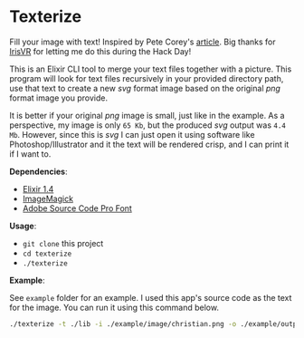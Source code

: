 # Texterize

Fill your image with text! Inspired by Pete Corey's [article](http://www.east5th.co/blog/2017/02/13/build-your-own-code-poster-with-elixir/). Big thanks for [IrisVR](https://irisvr.com/) for letting me do this during the Hack Day!

This is an Elixir CLI tool to merge your text files together with a picture. This program will look for text files recursively in your provided directory path, use that text to create a new _svg_ format image based on the original _png_ format image you provide.

It is better if your original _png_ image is small, just like in the example. As a perspective, my image is only `65 Kb`, but the produced _svg_ output was `4.4 Mb`. However, since this is _svg_ I can just open it using software like Photoshop/Illustrator and it the text will be rendered crisp, and I can print it if I want to.

__Dependencies__:
* [Elixir 1.4](http://elixir-lang.org/)
* [ImageMagick](https://www.imagemagick.org/script/index.php)
* [Adobe Source Code Pro Font](https://github.com/adobe-fonts/source-code-pro)

__Usage__:
* `git clone` this project
* `cd texterize`
* `./texterize`

__Example__:

See `example` folder for an example. I used this app's source code as the text for the image. You can run it using this command below.

```sh
./texterize -t ./lib -i ./example/image/christian.png -o ./example/output/christian.svg
```

